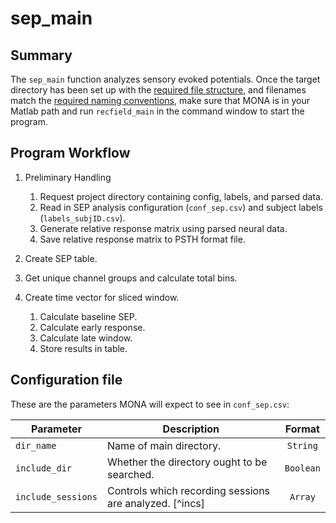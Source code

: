 # sep_main

## Summary

The `sep_main` function analyzes sensory evoked potentials. Once the target directory has been set up with the [required file structure](https://github.com/NeuralStorm/MATLAB-offline-neural-analysis/blob/kevin-docs/docs/file_layout.md), and filenames match the [required naming conventions](https://github.com/NeuralStorm/MATLAB-offline-neural-analysis/blob/kevin-docs/docs/filename_convention.md), make sure that MONA is in your Matlab path and run `recfield_main` in the command window to start the program.

## Program Workflow

1. Preliminary Handling
    1. Request project directory containing config, labels, and parsed data.
    2. Read in SEP analysis configuration (`conf_sep.csv`) and subject labels (`labels_subjID.csv`).
    3. Generate relative response matrix using parsed neural data.
    4. Save relative response matrix to PSTH format file.

2. Create SEP table.
3. Get unique channel groups and calculate total bins.
4. Create time vector for sliced window.
    1. Calculate baseline SEP.
    2. Calculate early response.
    3. Calculate late window.
    4. Store results in table.

## Configuration file

These are the parameters MONA will expect to see in `conf_sep.csv`:

|Parameter|Description|Format|
|----------------------|-------------|:-------:|
|`dir_name`|Name of main directory.|`String`|
|`include_dir`|Whether the directory ought to be searched.|`Boolean`|
|`include_sessions`|Controls which recording sessions are analyzed. [^incs]|`Array`|
